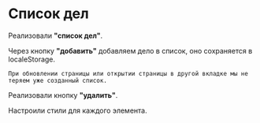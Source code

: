 # Список дел

Реализовали **"список дел"**.

Через кнопку **"добавить"** добавляем дело в список, оно сохраняется в localeStorage.

`При обновлении страницы или открытии страницы в другой вкладке мы не теряем уже созданный список.`

Реализовали кнопку **"удалить"**.

Настроили стили для каждого элемента.
